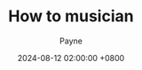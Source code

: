 ---
title: How to musician
date: 2024-08-12 02:00:00 +0800
categories: [Music, Cory wong]
tags: [music]      
description: Cory wong的分享，以及自己的心得.
author: Payne
mermaid: true
---